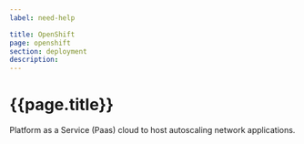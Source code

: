 ```yaml
---
label: need-help

title: OpenShift
page: openshift
section: deployment
description:
---
```


# {{page.title}}

Platform as a Service (Paas) cloud to host autoscaling network applications.
